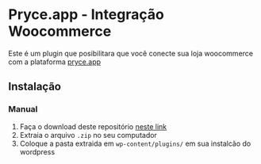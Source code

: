 # Pryce.app - Integração Woocommerce

Este é um plugin que posibilitara que você conecte sua loja woocommerce com a plataforma [pryce.app](https://pryce.app)

## Instalação

### Manual
1. Faça o download deste repositório [neste link](https://github.com/pryceapp/wc-price-app/archive/master.zip)
2. Extraia o arquivo `.zip` no seu computador
3. Coloque a pasta extraida em `wp-content/plugins/` em sua instalcão do wordpress
